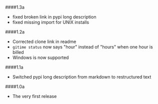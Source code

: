 ####1.3a
* fixed broken link in pypi long description
* fixed missing import for UNIX installs

####1.2a

* Corrected clone link in readme
* `gitime status` now says "hour" instead of "hours" when one hour is billed
* Windows is now supported

####1.1a

* Switched pypi long description from markdown to restructured text

####1.0a

* The very first release